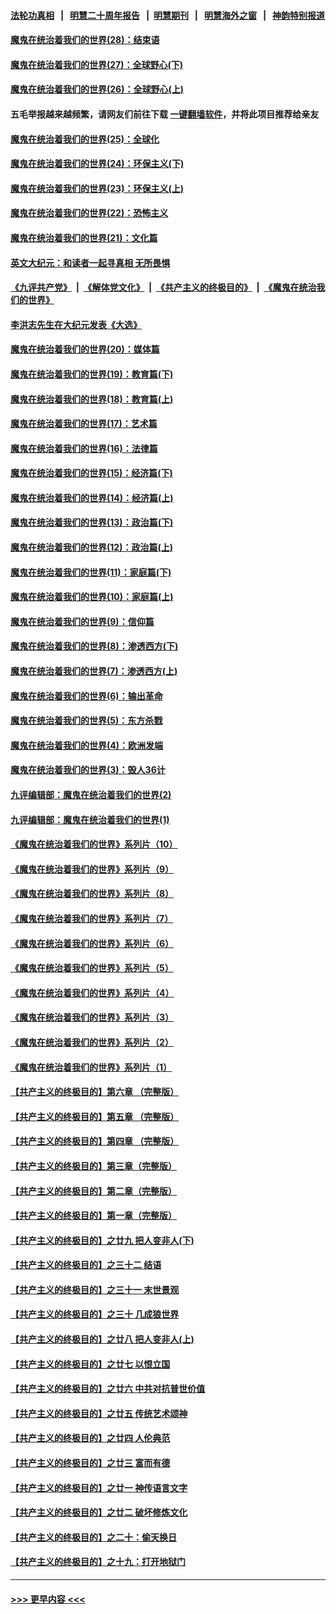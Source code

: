 #### [法轮功真相](https://github.com/gfw-breaker/truth/blob/master/README.md?t=0) &nbsp;&nbsp;|&nbsp;&nbsp; [明慧二十周年报告](https://github.com/gfw-breaker/mh-reports/blob/master/README.md?t=0) &nbsp;&nbsp;|&nbsp;&nbsp;[明慧期刊](https://github.com/gfw-breaker/mh-qikan) &nbsp;&nbsp;|&nbsp;&nbsp; [明慧海外之窗](https://github.com/gfw-breaker/mh-news/blob/master/README.md?t=0) &nbsp;&nbsp;|&nbsp;&nbsp; [神韵特别报道](https://github.com/gfw-breaker/mh-news/blob/master/shenyun.md?t=0)
#### [魔鬼在统治着我们的世界(28)：结束语](../pages/nsc422/n10936246.md?t=07011601) 
#### [魔鬼在统治着我们的世界(27)：全球野心(下)](../pages/nsc422/n10928319.md?t=07011601) 
#### [魔鬼在统治着我们的世界(26)：全球野心(上)](../pages/nsc422/n10900318.md?t=07011601) 
#### 五毛举报越来越频繁，请网友们前往下载 [一键翻墙软件](https://github.com/gfw-breaker/ssr-accounts)，并将此项目推荐给亲友
#### [魔鬼在统治着我们的世界(25)：全球化](../pages/nsc422/n10788205.md?t=07011601) 
#### [魔鬼在统治着我们的世界(24)：环保主义(下)](../pages/nsc422/n10695307.md?t=07011601) 
#### [魔鬼在统治着我们的世界(23)：环保主义(上)](../pages/nsc422/n10688613.md?t=07011601) 
#### [魔鬼在统治着我们的世界(22)：恐怖主义](../pages/nsc422/n10614727.md?t=07011601) 
#### [魔鬼在统治着我们的世界(21)：文化篇](../pages/nsc422/n10597706.md?t=07011601) 
#### [英文大纪元：和读者一起寻真相 无所畏惧](../pages/nsc422/n12542027.md?t=07011601) 
#### [《九评共产党》](https://github.com/begood0513/9ping.md/blob/master/README.md) &nbsp;|&nbsp; [《解体党文化》](../../../../jtdwh.md/blob/master/README.md)  &nbsp;|&nbsp; [《共产主义的终极目的》](../../../../gczydzjmd.md/blob/master/README.md) &nbsp;|&nbsp; [《魔鬼在统治我们的世界》](../../../../mgztzwmdsj.md/blob/master/README.md) 
#### [李洪志先生在大纪元发表《大选》](../pages/nsc422/n12534746.md?t=07011601) 
#### [魔鬼在统治着我们的世界(20)：媒体篇](../pages/nsc422/n10586579.md?t=07011601) 
#### [魔鬼在统治着我们的世界(19)：教育篇(下)](../pages/nsc422/n10564808.md?t=07011601) 
#### [魔鬼在统治着我们的世界(18)：教育篇(上)](../pages/nsc422/n10526970.md?t=07011601) 
#### [魔鬼在统治着我们的世界(17)：艺术篇](../pages/nsc422/n10499093.md?t=07011601) 
#### [魔鬼在统治着我们的世界(16)：法律篇](../pages/nsc422/n10485969.md?t=07011601) 
#### [魔鬼在统治着我们的世界(15)：经济篇(下)](../pages/nsc422/n10469975.md?t=07011601) 
#### [魔鬼在统治着我们的世界(14)：经济篇(上)](../pages/nsc422/n10457370.md?t=07011601) 
#### [魔鬼在统治着我们的世界(13)：政治篇(下)](../pages/nsc422/n10448270.md?t=07011601) 
#### [魔鬼在统治着我们的世界(12)：政治篇(上)](../pages/nsc422/n10444576.md?t=07011601) 
#### [魔鬼在统治着我们的世界(11)：家庭篇(下)](../pages/nsc422/n10440961.md?t=07011601) 
#### [魔鬼在统治着我们的世界(10)：家庭篇(上)](../pages/nsc422/n10435448.md?t=07011601) 
#### [魔鬼在统治着我们的世界(9)：信仰篇](../pages/nsc422/n10432159.md?t=07011601) 
#### [魔鬼在统治着我们的世界(8)：渗透西方(下)](../pages/nsc422/n10429603.md?t=07011601) 
#### [魔鬼在统治着我们的世界(7)：渗透西方(上)](../pages/nsc422/n10426013.md?t=07011601) 
#### [魔鬼在统治着我们的世界(6)：输出革命](../pages/nsc422/n10421536.md?t=07011601) 
#### [魔鬼在统治着我们的世界(5)：东方杀戮](../pages/nsc422/n10417707.md?t=07011601) 
#### [魔鬼在统治着我们的世界(4)：欧洲发端](../pages/nsc422/n10414890.md?t=07011601) 
#### [魔鬼在统治着我们的世界(3)：毁人36计](../pages/nsc422/n10411583.md?t=07011601) 
#### [九评编辑部：魔鬼在统治着我们的世界(2)](../pages/nsc422/n10410036.md?t=07011601) 
#### [九评编辑部：魔鬼在统治着我们的世界(1)](../pages/nsc422/n10406825.md?t=07011601) 
#### [《魔鬼在统治着我们的世界》系列片（10）](../pages/nsc422/n12292670.md?t=07011601) 
#### [《魔鬼在统治着我们的世界》系列片（9）](../pages/nsc422/n12290859.md?t=07011601) 
#### [《魔鬼在统治着我们的世界》系列片（8）](../pages/nsc422/n12287445.md?t=07011601) 
#### [《魔鬼在统治着我们的世界》系列片（7）](../pages/nsc422/n12283425.md?t=07011601) 
#### [《魔鬼在统治着我们的世界》系列片（6）](../pages/nsc422/n12282314.md?t=07011601) 
#### [《魔鬼在统治着我们的世界》系列片（5）](../pages/nsc422/n12281419.md?t=07011601) 
#### [《魔鬼在统治着我们的世界》系列片（4）](../pages/nsc422/n12274024.md?t=07011601) 
#### [《魔鬼在统治着我们的世界》系列片（3）](../pages/nsc422/n12271322.md?t=07011601) 
#### [《魔鬼在统治着我们的世界》系列片（2）](../pages/nsc422/n12269049.md?t=07011601) 
#### [《魔鬼在统治着我们的世界》系列片（1）](../pages/nsc422/n12267575.md?t=07011601) 
#### [【共产主义的终极目的】第六章 （完整版）](../pages/nsc422/n11428913.md?t=07011601) 
#### [【共产主义的终极目的】第五章 （完整版）](../pages/nsc422/n11428912.md?t=07011601) 
#### [【共产主义的终极目的】第四章 （完整版）](../pages/nsc422/n11428907.md?t=07011601) 
#### [【共产主义的终极目的】第三章（完整版）](../pages/nsc422/n11428848.md?t=07011601) 
#### [【共产主义的终极目的】第二章（完整版）](../pages/nsc422/n11428831.md?t=07011601) 
#### [【共产主义的终极目的】第一章（完整版）](../pages/nsc422/n11417651.md?t=07011601) 
#### [【共产主义的终极目的】之廿九 把人变非人(下)](../pages/nsc422/n11344140.md?t=07011601) 
#### [【共产主义的终极目的】之三十二 结语](../pages/nsc422/n11360535.md?t=07011601) 
#### [【共产主义的终极目的】之三十一 末世景观](../pages/nsc422/n11351129.md?t=07011601) 
#### [【共产主义的终极目的】之三十 几成狼世界](../pages/nsc422/n11348280.md?t=07011601) 
#### [【共产主义的终极目的】之廿八 把人变非人(上)](../pages/nsc422/n11340492.md?t=07011601) 
#### [【共产主义的终极目的】之廿七 以恨立国](../pages/nsc422/n11336944.md?t=07011601) 
#### [【共产主义的终极目的】之廿六 中共对抗普世价值](../pages/nsc422/n11324785.md?t=07011601) 
#### [【共产主义的终极目的】之廿五 传统艺术颂神](../pages/nsc422/n11296396.md?t=07011601) 
#### [【共产主义的终极目的】之廿四 人伦典范](../pages/nsc422/n11296397.md?t=07011601) 
#### [【共产主义的终极目的】之廿三 富而有德](../pages/nsc422/n11283598.md?t=07011601) 
#### [【共产主义的终极目的】之廿一 神传语言文字](../pages/nsc422/n11263265.md?t=07011601) 
#### [【共产主义的终极目的】之廿二 破坏修炼文化](../pages/nsc422/n11245728.md?t=07011601) 
#### [【共产主义的终极目的】之二十：偷天换日](../pages/nsc422/n11238846.md?t=07011601) 
#### [【共产主义的终极目的】之十九：打开地狱门](../pages/nsc422/n11206376.md?t=07011601) 

----
#### [ >>> 更早内容 <<< ](../indexes/nsc422-earlier.md)
